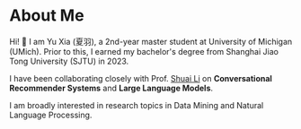 # About Me

Hi! :wave: I am Yu Xia (夏羽), a 2nd-year master student at University of Michigan (UMich). Prior to this, I earned my bachelor's degree from Shanghai Jiao Tong University (SJTU) in 2023. 

I have been collaborating closely with Prof. [Shuai Li](https://shuaili8.github.io/) on **Conversational Recommender Systems** and **Large Language Models**. 

I am broadly interested in research topics in Data Mining and Natural Language Processing.
